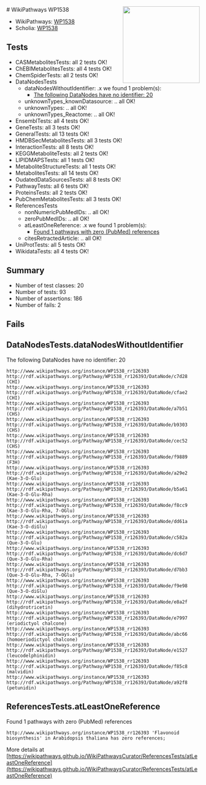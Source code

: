 <img style="float: right; width: 200px" src="https://upload.wikimedia.org/wikipedia/commons/thumb/8/83/Wplogo_with_text_500.png/640px-Wplogo_with_text_500.png" />
# WikiPathways WP1538

* WikiPathways: [WP1538](https://wikipathways.org/pathways/WP1538)
* Scholia: [WP1538](https://scholia.toolforge.org/wikipathways/WP1538)
## Tests
* CASMetabolitesTests: all 2 tests OK!
* ChEBIMetabolitesTests: all 4 tests OK!
* ChemSpiderTests: all 2 tests OK!
* DataNodesTests
    * dataNodesWithoutIdentifier: .x we found 1 problem(s):
        * [The following DataNodes have no identifier: 20](#8792c4af)
    * unknownTypes_knownDatasource: .. all OK!
    * unknownTypes: .. all OK!
    * unknownTypes_Reactome: .. all OK!
* EnsemblTests: all 4 tests OK!
* GeneTests: all 3 tests OK!
* GeneralTests: all 13 tests OK!
* HMDBSecMetabolitesTests: all 3 tests OK!
* InteractionTests: all 8 tests OK!
* KEGGMetaboliteTests: all 2 tests OK!
* LIPIDMAPSTests: all 1 tests OK!
* MetaboliteStructureTests: all 1 tests OK!
* MetabolitesTests: all 14 tests OK!
* OudatedDataSourcesTests: all 8 tests OK!
* PathwayTests: all 6 tests OK!
* ProteinsTests: all 2 tests OK!
* PubChemMetabolitesTests: all 3 tests OK!
* ReferencesTests
    * nonNumericPubMedIDs: .. all OK!
    * zeroPubMedIDs: .. all OK!
    * atLeastOneReference: .x we found 1 problem(s):
        * [Found 1 pathways with zero (PubMed) references](#d0a459f0)
    * citesRetractedArticle: .. all OK!
* UniProtTests: all 5 tests OK!
* WikidataTests: all 4 tests OK!


## Summary

* Number of test classes: 20
* Number of tests: 93
* Number of assertions: 186
* Number of fails: 2

## Fails

<a name="8792c4af" />

## DataNodesTests.dataNodesWithoutIdentifier

The following DataNodes have no identifier: 20
```
http://www.wikipathways.org/instance/WP1538_rr126393 http://rdf.wikipathways.org/Pathway/WP1538_rr126393/DataNode/c7d28 (CHI)
http://www.wikipathways.org/instance/WP1538_rr126393 http://rdf.wikipathways.org/Pathway/WP1538_rr126393/DataNode/cfae2 (CHI)
http://www.wikipathways.org/instance/WP1538_rr126393 http://rdf.wikipathways.org/Pathway/WP1538_rr126393/DataNode/a7b51 (CHS)
http://www.wikipathways.org/instance/WP1538_rr126393 http://rdf.wikipathways.org/Pathway/WP1538_rr126393/DataNode/b9303 (CHS)
http://www.wikipathways.org/instance/WP1538_rr126393 http://rdf.wikipathways.org/Pathway/WP1538_rr126393/DataNode/cec52 (CHS)
http://www.wikipathways.org/instance/WP1538_rr126393 http://rdf.wikipathways.org/Pathway/WP1538_rr126393/DataNode/f9889 (F3H)
http://www.wikipathways.org/instance/WP1538_rr126393 http://rdf.wikipathways.org/Pathway/WP1538_rr126393/DataNode/a29e2 (Kae-3-O-Glu)
http://www.wikipathways.org/instance/WP1538_rr126393 http://rdf.wikipathways.org/Pathway/WP1538_rr126393/DataNode/b5a61 (Kae-3-O-Glu-Rha)
http://www.wikipathways.org/instance/WP1538_rr126393 http://rdf.wikipathways.org/Pathway/WP1538_rr126393/DataNode/f8cc9 (Kae-3-O-Glu-Rha, 7-OGlu)
http://www.wikipathways.org/instance/WP1538_rr126393 http://rdf.wikipathways.org/Pathway/WP1538_rr126393/DataNode/dd61a (Kae-3-O-diGlu)
http://www.wikipathways.org/instance/WP1538_rr126393 http://rdf.wikipathways.org/Pathway/WP1538_rr126393/DataNode/c582a (Que-3-O-Glu)
http://www.wikipathways.org/instance/WP1538_rr126393 http://rdf.wikipathways.org/Pathway/WP1538_rr126393/DataNode/dc6d7 (Que-3-O-Glu-Rha)
http://www.wikipathways.org/instance/WP1538_rr126393 http://rdf.wikipathways.org/Pathway/WP1538_rr126393/DataNode/d7bb3 (Que-3-O-Glu-Rha, 7-OGlu)
http://www.wikipathways.org/instance/WP1538_rr126393 http://rdf.wikipathways.org/Pathway/WP1538_rr126393/DataNode/f9e98 (Que-3-O-diGlu)
http://www.wikipathways.org/instance/WP1538_rr126393 http://rdf.wikipathways.org/Pathway/WP1538_rr126393/DataNode/e8a2f (dihydrotricetin)
http://www.wikipathways.org/instance/WP1538_rr126393 http://rdf.wikipathways.org/Pathway/WP1538_rr126393/DataNode/e7997 (eriodictyol chalcone)
http://www.wikipathways.org/instance/WP1538_rr126393 http://rdf.wikipathways.org/Pathway/WP1538_rr126393/DataNode/abc66 (homoeriodictyol chalcone)
http://www.wikipathways.org/instance/WP1538_rr126393 http://rdf.wikipathways.org/Pathway/WP1538_rr126393/DataNode/e1527 (leucodelphinidin)
http://www.wikipathways.org/instance/WP1538_rr126393 http://rdf.wikipathways.org/Pathway/WP1538_rr126393/DataNode/f85c8 (malvidin)
http://www.wikipathways.org/instance/WP1538_rr126393 http://rdf.wikipathways.org/Pathway/WP1538_rr126393/DataNode/a92f8 (petunidin)
```

<a name="d0a459f0" />

## ReferencesTests.atLeastOneReference

Found 1 pathways with zero (PubMed) references
```
http://www.wikipathways.org/instance/WP1538_rr126393 'Flavonoid biosynthesis' in Arabidopsis thaliana has zero references; 
```

More details at [https://wikipathways.github.io/WikiPathwaysCurator/ReferencesTests/atLeastOneReference](https://wikipathways.github.io/WikiPathwaysCurator/ReferencesTests/atLeastOneReference)


